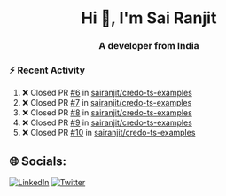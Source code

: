 <h1 align="center">Hi 👋, I'm Sai Ranjit</h1>
<h3 align="center">A developer from India</h3>

### :zap: Recent Activity

<!--START_SECTION:activity-->
1. ❌ Closed PR [#6](https://github.com/sairanjit/credo-ts-examples/pull/6) in [sairanjit/credo-ts-examples](https://github.com/sairanjit/credo-ts-examples)
2. ❌ Closed PR [#7](https://github.com/sairanjit/credo-ts-examples/pull/7) in [sairanjit/credo-ts-examples](https://github.com/sairanjit/credo-ts-examples)
3. ❌ Closed PR [#8](https://github.com/sairanjit/credo-ts-examples/pull/8) in [sairanjit/credo-ts-examples](https://github.com/sairanjit/credo-ts-examples)
4. ❌ Closed PR [#9](https://github.com/sairanjit/credo-ts-examples/pull/9) in [sairanjit/credo-ts-examples](https://github.com/sairanjit/credo-ts-examples)
5. ❌ Closed PR [#10](https://github.com/sairanjit/credo-ts-examples/pull/10) in [sairanjit/credo-ts-examples](https://github.com/sairanjit/credo-ts-examples)
<!--END_SECTION:activity-->

## 🌐 Socials:
[![LinkedIn](https://img.shields.io/badge/LinkedIn-%230077B5.svg?logo=linkedin&logoColor=white)](https://linkedin.com/in/sairanjit) [![Twitter](https://img.shields.io/badge/Twitter-%231DA1F2.svg?logo=Twitter&logoColor=white)](https://twitter.com/sairanjit_) 

